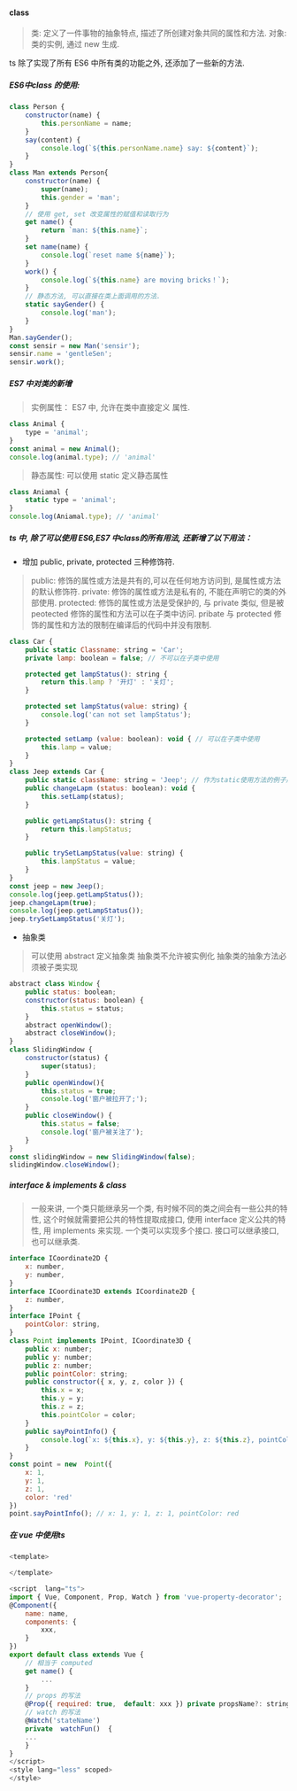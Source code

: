 #### class
> 类: 定义了一件事物的抽象特点, 描述了所创建对象共同的属性和方法.
> 对象: 类的实例, 通过 new 生成.

ts 除了实现了所有 ES6 中所有类的功能之外, 还添加了一些新的方法.

##### ES6中class 的使用:

```  javascript
class Person {
    constructor(name) {
        this.personName = name;
    }
    say(content) {
        console.log(`${this.personName.name} say: ${content}`);
    }
}
class Man extends Person{
    constructor(name) {
        super(name);
        this.gender = 'man';
    }
    // 使用 get, set 改变属性的赋值和读取行为
    get name() {
        return `man: ${this.name}`;
    }
    set name(name) {
        console.log(`reset name ${name}`);
    }
    work() {
        console.log(`${this.name} are moving bricks！`);
    }
    // 静态方法, 可以直接在类上面调用的方法.
    static sayGender() {
        console.log('man');
    }
}
Man.sayGender();
const sensir = new Man('sensir');
sensir.name = 'gentleSen';
sensir.work();
```

##### ES7 中对类的新增

> 实例属性： ES7 中, 允许在类中直接定义 属性.
``` javascript
class Animal {
    type = 'animal';
}
const animal = new Animal();
console.log(animal.type); // 'animal'
```

> 静态属性: 可以使用 static 定义静态属性
``` javascript
class Aniamal {
    static type = 'animal';
}
console.log(Aniamal.type); // 'animal'
```

##### ts 中, 除了可以使用 ES6,ES7 中class的所有用法, 还新增了以下用法：

- 增加 public, private, protected 三种修饰符.
> public: 修饰的属性或方法是共有的,可以在任何地方访问到, 是属性或方法的默认修饰符.
> private: 修饰的属性或方法是私有的, 不能在声明它的类的外部使用.
> protected: 修饰的属性或方法是受保护的, 与 private 类似, 但是被 peotected 修饰的属性和方法可以在子类中访问.
> pribate 与 protected 修饰的属性和方法的限制在编译后的代码中并没有限制.

``` javascript
class Car {
    public static Classname: string = 'Car';
    private lamp: boolean = false; // 不可以在子类中使用

    protected get lampStatus(): string {
        return this.lamp ? '开灯' : '关灯';
    }

    protected set lampStatus(value: string) {
        console.log('can not set lampStatus');
    }

    protected setLamp (value: boolean): void { // 可以在子类中使用
        this.lamp = value;
    }
}
class Jeep extends Car {
    public static className: string = 'Jeep'; // 作为static使用方法的例子用, class 的自带有 name 属性,从 Function 继承而来.
    public changeLapm (status: boolean): void {
        this.setLamp(status);
    }

    public getLampStatus(): string {
        return this.lampStatus;
    }

    public trySetLampStatus(value: string) {
        this.lampStatus = value;
    }
}
const jeep = new Jeep();
console.log(jeep.getLampStatus());
jeep.changeLapm(true);
console.log(jeep.getLampStatus());
jeep.trySetLampStatus('关灯');
```

- 抽象类
> 可以使用 abstract 定义抽象类
> 抽象类不允许被实例化
> 抽象类的抽象方法必须被子类实现

``` javascript
abstract class Window {
    public status: boolean;
    constructor(status: boolean) {
        this.status = status;
    }
    abstract openWindow();
    abstract closeWindow();
}
class SlidingWindow {
    constructor(status) {
        super(status);
    }
    public openWindow(){
        this.status = true;
        console.log('窗户被拉开了;');
    }
    public closeWindow() {
        this.status = false;
        console.log('窗户被关注了');
    }
}
const slidingWindow = new SlidingWindow(false);
slidingWindow.closeWindow();
```

##### interface & implements & class

> 一般来讲, 一个类只能继承另一个类, 有时候不同的类之间会有一些公共的特性, 这个时候就需要把公共的特性提取成接口, 使用 interface 定义公共的特性, 用 implements 来实现.
> 一个类可以实现多个接口.
> 接口可以继承接口, 也可以继承类.

``` javascript
interface ICoordinate2D {
    x: number,
    y: number,
}
interface ICoordinate3D extends ICoordinate2D {
    z: number,
}
interface IPoint {
    pointColor: string,
}
class Point implements IPoint, ICoordinate3D {
    public x: number;
    public y: number;
    public z: number;
    public pointColor: string;
    public constructor({ x, y, z, color }) {
        this.x = x;
        this.y = y;
        this.z = z;
        this.pointColor = color;
    }
    public sayPointInfo() {
        console.log(`x: ${this.x}, y: ${this.y}, z: ${this.z}, pointColor: ${this.pointColor}`);
    }
}
const point = new  Point({
    x: 1,
    y: 1,
    z: 1,
    color: 'red'
})
point.sayPointInfo(); // x: 1, y: 1, z: 1, pointColor: red
```

##### 在 vue 中使用ts
``` javascript
<template>

</template>

<script  lang="ts">
import { Vue, Component, Prop, Watch } from 'vue-property-decorator';
@Component({
    name: name,
	components: {
		xxx,
	}
})
export default class extends Vue {
	// 相当于 computed
	get name() {
		...
	}
	// props 的写法
	@Prop({ required: true,  default: xxx }) private propsName?: string;
	// watch 的写法
	@Watch('stateName')
	private  watchFun()  {
	...
	}
}
</script>
<style lang="less" scoped>
</style>
```